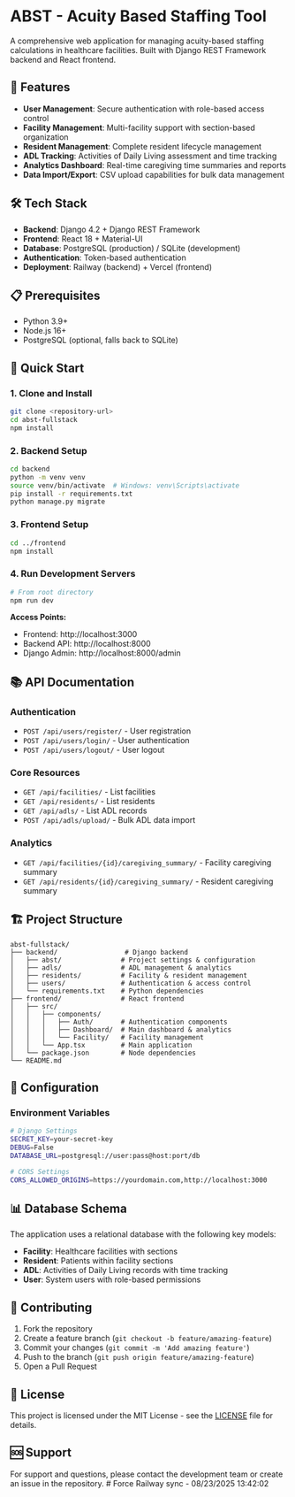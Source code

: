 # ABST - Acuity Based Staffing Tool

A comprehensive web application for managing acuity-based staffing calculations in healthcare facilities. Built with Django REST Framework backend and React frontend.

## 🚀 Features

- **User Management**: Secure authentication with role-based access control
- **Facility Management**: Multi-facility support with section-based organization
- **Resident Management**: Complete resident lifecycle management
- **ADL Tracking**: Activities of Daily Living assessment and time tracking
- **Analytics Dashboard**: Real-time caregiving time summaries and reports
- **Data Import/Export**: CSV upload capabilities for bulk data management

## 🛠 Tech Stack

- **Backend**: Django 4.2 + Django REST Framework
- **Frontend**: React 18 + Material-UI
- **Database**: PostgreSQL (production) / SQLite (development)
- **Authentication**: Token-based authentication
- **Deployment**: Railway (backend) + Vercel (frontend)

## 📋 Prerequisites

- Python 3.9+
- Node.js 16+
- PostgreSQL (optional, falls back to SQLite)

## 🚀 Quick Start

### 1. Clone and Install
```bash
git clone <repository-url>
cd abst-fullstack
npm install
```

### 2. Backend Setup
```bash
cd backend
python -m venv venv
source venv/bin/activate  # Windows: venv\Scripts\activate
pip install -r requirements.txt
python manage.py migrate
```

### 3. Frontend Setup
```bash
cd ../frontend
npm install
```

### 4. Run Development Servers
```bash
# From root directory
npm run dev
```

**Access Points:**
- Frontend: http://localhost:3000
- Backend API: http://localhost:8000
- Django Admin: http://localhost:8000/admin

## 📚 API Documentation

### Authentication
- `POST /api/users/register/` - User registration
- `POST /api/users/login/` - User authentication
- `POST /api/users/logout/` - User logout

### Core Resources
- `GET /api/facilities/` - List facilities
- `GET /api/residents/` - List residents
- `GET /api/adls/` - List ADL records
- `POST /api/adls/upload/` - Bulk ADL data import

### Analytics
- `GET /api/facilities/{id}/caregiving_summary/` - Facility caregiving summary
- `GET /api/residents/{id}/caregiving_summary/` - Resident caregiving summary

## 🏗 Project Structure

```
abst-fullstack/
├── backend/                 # Django backend
│   ├── abst/               # Project settings & configuration
│   ├── adls/               # ADL management & analytics
│   ├── residents/          # Facility & resident management
│   ├── users/              # Authentication & access control
│   └── requirements.txt    # Python dependencies
├── frontend/               # React frontend
│   ├── src/
│   │   ├── components/
│   │   │   ├── Auth/       # Authentication components
│   │   │   ├── Dashboard/  # Main dashboard & analytics
│   │   │   └── Facility/   # Facility management
│   │   └── App.tsx         # Main application
│   └── package.json        # Node dependencies
└── README.md
```

## 🔧 Configuration

### Environment Variables
```bash
# Django Settings
SECRET_KEY=your-secret-key
DEBUG=False
DATABASE_URL=postgresql://user:pass@host:port/db

# CORS Settings
CORS_ALLOWED_ORIGINS=https://yourdomain.com,http://localhost:3000
```

## 📊 Database Schema

The application uses a relational database with the following key models:
- **Facility**: Healthcare facilities with sections
- **Resident**: Patients within facility sections
- **ADL**: Activities of Daily Living records with time tracking
- **User**: System users with role-based permissions

## 🤝 Contributing

1. Fork the repository
2. Create a feature branch (`git checkout -b feature/amazing-feature`)
3. Commit your changes (`git commit -m 'Add amazing feature'`)
4. Push to the branch (`git push origin feature/amazing-feature`)
5. Open a Pull Request

## 📄 License

This project is licensed under the MIT License - see the [LICENSE](LICENSE) file for details.

## 🆘 Support

For support and questions, please contact the development team or create an issue in the repository. #   F o r c e   R a i l w a y   s y n c   -   0 8 / 2 3 / 2 0 2 5   1 3 : 4 2 : 0 2  
 